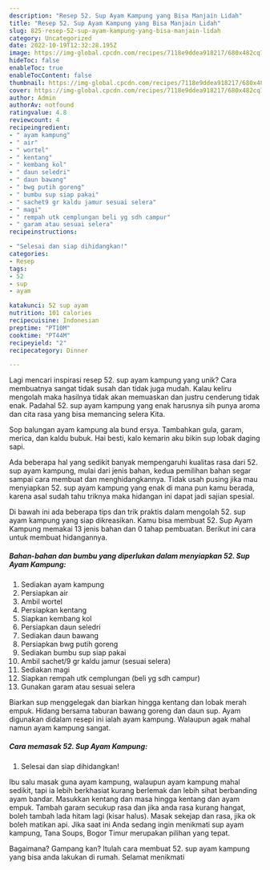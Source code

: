 ```yaml
---
description: "Resep 52. Sup Ayam Kampung yang Bisa Manjain Lidah"
title: "Resep 52. Sup Ayam Kampung yang Bisa Manjain Lidah"
slug: 825-resep-52-sup-ayam-kampung-yang-bisa-manjain-lidah
category: Uncategorized
date: 2022-10-19T12:32:28.195Z
image: https://img-global.cpcdn.com/recipes/7118e9ddea918217/680x482cq70/52-sup-ayam-kampung-foto-resep-utama.jpg
hideToc: false
enableToc: true
enableTocContent: false
thumbnail: https://img-global.cpcdn.com/recipes/7118e9ddea918217/680x482cq70/52-sup-ayam-kampung-foto-resep-utama.jpg
cover: https://img-global.cpcdn.com/recipes/7118e9ddea918217/680x482cq70/52-sup-ayam-kampung-foto-resep-utama.jpg
author: Admin
authorAv: notfound
ratingvalue: 4.8
reviewcount: 4
recipeingredient:
- " ayam kampung"
- " air"
- " wortel"
- " kentang"
- " kembang kol"
- " daun seledri"
- " daun bawang"
- " bwg putih goreng"
- " bumbu sup siap pakai"
- " sachet9 gr kaldu jamur sesuai selera"
- " magi"
- " rempah utk cemplungan beli yg sdh campur"
- " garam atau sesuai selera"
recipeinstructions:

- "Selesai dan siap dihidangkan!"
categories:
- Resep
tags:
- 52
- sup
- ayam

katakunci: 52 sup ayam 
nutrition: 101 calories
recipecuisine: Indonesian
preptime: "PT10M"
cooktime: "PT44M"
recipeyield: "2"
recipecategory: Dinner

---
```





Lagi mencari inspirasi resep 52. sup ayam kampung yang unik? Cara membuatnya sangat tidak susah dan tidak juga mudah. Kalau keliru mengolah maka hasilnya tidak akan memuaskan dan justru cenderung tidak enak. Padahal 52. sup ayam kampung yang enak harusnya sih punya aroma dan cita rasa yang bisa memancing selera Kita.





Sop balungan ayam kampung ala bund ersya. Tambahkan gula, garam, merica, dan kaldu bubuk. Hai besti, kalo kemarin aku bikin sup lobak daging sapi.

Ada beberapa hal yang sedikit banyak mempengaruhi kualitas rasa dari 52. sup ayam kampung, mulai dari jenis bahan, kedua pemilihan bahan segar sampai cara membuat dan menghidangkannya. Tidak usah pusing jika mau menyiapkan 52. sup ayam kampung yang enak di mana pun kamu berada, karena asal sudah tahu triknya maka hidangan ini dapat jadi sajian spesial.






Di bawah ini ada beberapa tips dan trik praktis dalam mengolah 52. sup ayam kampung yang siap dikreasikan. Kamu bisa membuat 52. Sup Ayam Kampung memakai 13 jenis bahan dan 0 tahap pembuatan. Berikut ini cara untuk membuat hidangannya.

<!--inarticleads1-->

##### Bahan-bahan dan bumbu yang diperlukan dalam menyiapkan 52. Sup Ayam Kampung:

1. Sediakan  ayam kampung
1. Persiapkan  air
1. Ambil  wortel
1. Persiapkan  kentang
1. Siapkan  kembang kol
1. Persiapkan  daun seledri
1. Sediakan  daun bawang
1. Persiapkan  bwg putih goreng
1. Sediakan  bumbu sup siap pakai
1. Ambil  sachet/9 gr kaldu jamur (sesuai selera)
1. Sediakan  magi
1. Siapkan  rempah utk cemplungan (beli yg sdh campur)
1. Gunakan  garam atau sesuai selera


Biarkan sup menggelegak dan biarkan hingga kentang dan lobak merah empuk. Hidang bersama taburan bawang goreng dan daun sup. Ayam digunakan didalam resepi ini ialah ayam kampung. Walaupun agak mahal namun ayam kampung sangat. 

<!--inarticleads2-->

##### Cara memasak 52. Sup Ayam Kampung:


1. Selesai dan siap dihidangkan!

Ibu salu masak guna ayam kampung, walaupun ayam kampung mahal sedikit, tapi ia lebih berkhasiat kurang berlemak dan lebih sihat berbanding ayam bandar. Masukkan kentang dan masa hingga kentang dan ayam empuk. Tambah garam secukup rasa dan jika anda rasa kurang hangat, boleh tambah lada hitam lagi (kisar halus). Masak sekejap dan rasa, jika ok boleh matikan api. Jika saat ini Anda sedang ingin menikmati sup ayam kampung, Tana Soups, Bogor Timur merupakan pilihan yang tepat. 

Bagaimana? Gampang kan? Itulah cara membuat 52. sup ayam kampung yang bisa anda lakukan di rumah. Selamat menikmati
